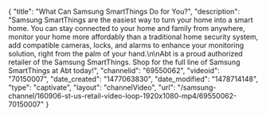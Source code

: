 {
    "title": "What Can Samsung SmartThings Do for You?",
    "description": "Samsung SmartThings are the easiest way to turn your home into a smart home. You can stay connected to your home and family from anywhere, monitor your home more affordably than a traditional home security system, add compatible cameras, locks, and alarms to enhance your monitoring solution, right from the palm of your hand.\n\nAbt is a proud authorized retailer of the Samsung SmartThings. Shop for the full line of Samsung SmartThings at Abt today!",
    "channelid": "69550062",
    "videoid": "70150007",
    "date_created": "1477063830",
    "date_modified": "1478714148",
    "type": "captivate",
    "layout": "channelVideo",
    "url": "\/samsung-channel\/160906-st-us-retail-video-loop-1920x1080-mp4\/69550062-70150007"
}